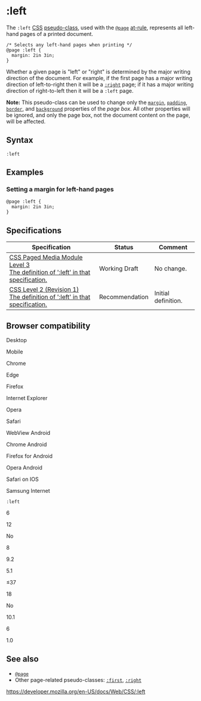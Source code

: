 # :left

The `:left` [CSS](https://developer.mozilla.org/en-US/docs/Web/CSS) [pseudo-class](pseudo-classes), used with the [`@page`](@page) [at-rule](at-rule), represents all left-hand pages of a printed document.

    /* Selects any left-hand pages when printing */
    @page :left {
      margin: 2in 3in;
    }

Whether a given page is "left" or "right" is determined by the major writing direction of the document. For example, if the first page has a major writing direction of left-to-right then it will be a [`:right`](:right) page; if it has a major writing direction of right-to-left then it will be a `:left` page.

**Note:** This pseudo-class can be used to change only the [`margin`](margin), [`padding`](padding), [`border`](border), and [`background`](background) properties of the _page box_. All other properties will be ignored, and only the page box, not the document content on the page, will be affected.

## Syntax

    :left

## Examples

### Setting a margin for left-hand pages

    @page :left {
      margin: 2in 3in;
    }

## Specifications

<table><thead><tr class="header"><th>Specification</th><th>Status</th><th>Comment</th></tr></thead><tbody><tr class="odd"><td><a href="https://drafts.csswg.org/css-page-3/#left-right-first">CSS Paged Media Module Level 3<br />
<span class="small">The definition of ':left' in that specification.</span></a></td><td><span class="spec-wd">Working Draft</span></td><td>No change.</td></tr><tr class="even"><td><a href="https://www.w3.org/TR/CSS2/page.html#page-selectors">CSS Level 2 (Revision 1)<br />
<span class="small">The definition of ':left' in that specification.</span></a></td><td><span class="spec-rec">Recommendation</span></td><td>Initial definition.</td></tr></tbody></table>

## Browser compatibility

Desktop

Mobile

Chrome

Edge

Firefox

Internet Explorer

Opera

Safari

WebView Android

Chrome Android

Firefox for Android

Opera Android

Safari on IOS

Samsung Internet

`:left`

6

12

No

8

9.2

5.1

≤37

18

No

10.1

6

1.0

## See also

- [`@page`](@page)
- Other page-related pseudo-classes: [`:first`](:first), [`:right`](:right)

<a href="https://developer.mozilla.org/en-US/docs/Web/CSS/:left" class="_attribution-link">https://developer.mozilla.org/en-US/docs/Web/CSS/:left</a>

